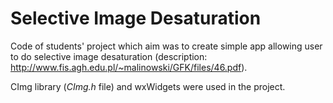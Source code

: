 # Selective Image Desaturation

Code of students' project which aim was to create simple app allowing user to do selective image desaturation (description: http://www.fis.agh.edu.pl/~malinowski/GFK/files/46.pdf).

CImg library (*CImg.h* file) and wxWidgets were used in the project.
